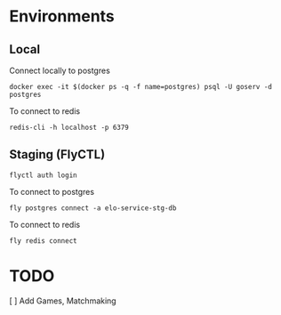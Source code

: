 


# Environments


## Local

Connect locally to postgres
```
docker exec -it $(docker ps -q -f name=postgres) psql -U goserv -d postgres
```

To connect to redis
```
redis-cli -h localhost -p 6379
```


## Staging (FlyCTL)
```
flyctl auth login
```

To connect to postgres
```
fly postgres connect -a elo-service-stg-db
```

To connect to redis
```
fly redis connect
```

# TODO

[ ] Add Games, Matchmaking